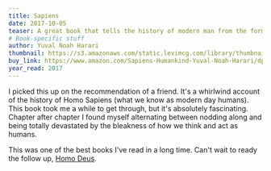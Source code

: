 ```yaml
---
title: Sapiens
date: 2017-10-05
teaser: A great book that tells the history of modern man from the forming of our species to what we may become in the not too distant future.
# Book-specific stuff
author: Yuval Noah Harari
thumbnail: https://s3.amazonaws.com/static.levimcg.com/library/thumbnail-sapiens.jpg
buy_link: https://www.amazon.com/Sapiens-Humankind-Yuval-Noah-Harari/dp/0062316095
year_read: 2017
---
```

I picked this up on the recommendation of a friend. It's a whirlwind account of the history of Homo Sapiens (what we know as modern day humans). This book took me a while to get through, but it's absolutely fascinating. Chapter after chapter I found myself alternating between nodding along and being totally devastated by the bleakness of how we think and act as humans.

This was one of the best books I've read in a long time. Can't wait to ready the follow up, [Homo Deus](https://www.amazon.com/Homo-Deus-Brief-History-Tomorrow/dp/0062464310).
